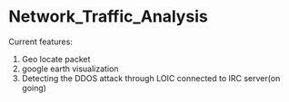 # Network_Traffic_Analysis

Current features:
1. Geo locate packet 
2. google earth visualization
3. Detecting the DDOS attack through LOIC connected to IRC server(on going)
